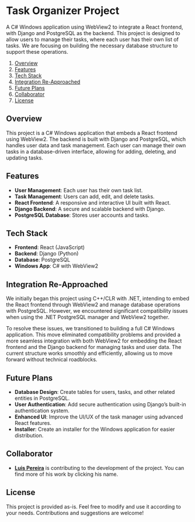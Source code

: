 # Task Organizer Project

A C# Windows application using WebView2 to integrate a React frontend, with Django and PostgreSQL as the backend. This project is designed to allow users to manage their tasks, where each user has their own list of tasks. We are focusing on building the necessary database structure to support these operations.

1. [Overview](#overview)
2. [Features](#features)
3. [Tech Stack](#tech-stack)
4. [Integration Re-Approached](#integration-re-approached)
5. [Future Plans](#future-plans)
6. [Collaborator](#collaborator)
7. [License](#license)

## Overview

This project is a C# Windows application that embeds a React frontend using WebView2. The backend is built with Django and PostgreSQL, which handles user data and task management. Each user can manage their own tasks in a database-driven interface, allowing for adding, deleting, and updating tasks.

## Features

- **User Management**: Each user has their own task list.
- **Task Management**: Users can add, edit, and delete tasks.
- **React Frontend**: A responsive and interactive UI built with React.
- **Django Backend**: A secure and scalable backend with Django.
- **PostgreSQL Database**: Stores user accounts and tasks.

## Tech Stack

- **Frontend**: React (JavaScript)
- **Backend**: Django (Python)
- **Database**: PostgreSQL
- **Windows App**: C# with WebView2

## Integration Re-Approached

We initially began this project using C++/CLR with .NET, intending to embed the React frontend through WebView2 and manage database operations with PostgreSQL. However, we encountered significant compatibility issues when using the .NET PostgreSQL manager and WebView2 together.

To resolve these issues, we transitioned to building a full C# Windows application. This move eliminated compatibility problems and provided a more seamless integration with both WebView2 for embedding the React frontend and the Django backend for managing tasks and user data. The current structure works smoothly and efficiently, allowing us to move forward without technical roadblocks.

## Future Plans

- **Database Design**: Create tables for users, tasks, and other related entities in PostgreSQL.
- **User Authentication**: Add secure authentication using Django’s built-in authentication system.
- **Enhanced UI**: Improve the UI/UX of the task manager using advanced React features.
- **Installer**: Create an installer for the Windows application for easier distribution.

## Collaborator

- [**Luis Pereira**](https://github.com/lubuper)  is contributing to the development of the project. You can find more of his work by clicking his name.


## License

This project is provided as-is. Feel free to modify and use it according to your needs. Contributions and suggestions are welcome!
